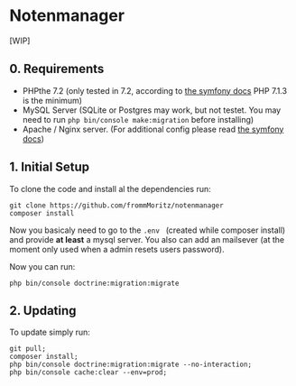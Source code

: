 # Notenmanager
[WIP]
## 0. Requirements
 - PHPthe  7.2 (only tested in 7.2, according to [the symfony docs](https://symfony.com/doc/current/reference/requirements.html) PHP 7.1.3 is the minimum) 
 - MySQL Server (SQLite or Postgres may work, but not testet. You may need to run `php bin/console make:migration` before installing)
 - Apache / Nginx server. (For additional config please read [the symfony docs](https://symfony.com/doc/current/setup/web_server_configuration.html))

## 1. Initial Setup
To clone the code and install al the dependencies run:
```
git clone https://github.com/frommMoritz/notenmanager
composer install
```

Now you basicaly need to go to the `.env ` (created while composer install) and provide **at least** a mysql server. You also can add an mailsever (at the moment only used when a admin resets users password).

Now you can run:
```
php bin/console doctrine:migration:migrate
```

## 2. Updating
To update simply run:
```
git pull;
composer install;
php bin/console doctrine:migration:migrate --no-interaction;
php bin/console cache:clear --env=prod;
```
